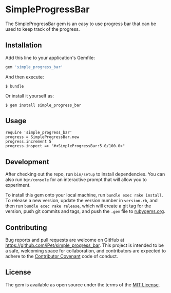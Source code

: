 # SimpleProgressBar

The SimpleProgressBar gem is an easy to use progress bar that can be used to keep track of the progress.

## Installation

Add this line to your application's Gemfile:

```ruby
gem 'simple_progress_bar'
```

And then execute:

    $ bundle

Or install it yourself as:

    $ gem install simple_progress_bar

## Usage

```
require 'simple_progress_bar'
progress = SimpleProgressBar.new
progress.increment 5
progress.inspect => "#<SimpleProgressBar:5.0/100.0>" 
```

## Development

After checking out the repo, run `bin/setup` to install dependencies. You can also run `bin/console` for an interactive prompt that will allow you to experiment.

To install this gem onto your local machine, run `bundle exec rake install`. To release a new version, update the version number in `version.rb`, and then run `bundle exec rake release`, which will create a git tag for the version, push git commits and tags, and push the `.gem` file to [rubygems.org](https://rubygems.org).

## Contributing

Bug reports and pull requests are welcome on GitHub at https://github.com/iPet/simple_progress_bar. This project is intended to be a safe, welcoming space for collaboration, and contributors are expected to adhere to the [Contributor Covenant](contributor-covenant.org) code of conduct.


## License

The gem is available as open source under the terms of the [MIT License](http://opensource.org/licenses/MIT).

